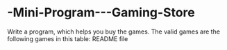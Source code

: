 # -Mini-Program---Gaming-Store
Write a program, which helps you buy the games. The valid games are the following games in this table: README file
